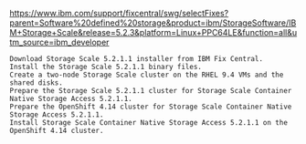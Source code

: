 https://www.ibm.com/support/fixcentral/swg/selectFixes?parent=Software%20defined%20storage&product=ibm/StorageSoftware/IBM+Storage+Scale&release=5.2.3&platform=Linux+PPC64LE&function=all&utm_source=ibm_developer




    Download Storage Scale 5.2.1.1 installer from IBM Fix Central.
    Install the Storage Scale 5.2.1.1 binary files.
    Create a two-node Storage Scale cluster on the RHEL 9.4 VMs and the shared disks.
    Prepare the Storage Scale 5.2.1.1 cluster for Storage Scale Container Native Storage Access 5.2.1.1.
    Prepare the OpenShift 4.14 cluster for Storage Scale Container Native Storage Access 5.2.1.1.
    Install Storage Scale Container Native Storage Access 5.2.1.1 on the OpenShift 4.14 cluster.
